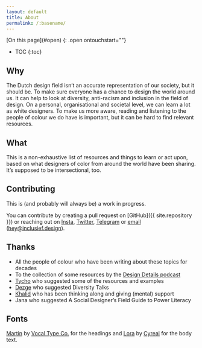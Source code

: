 ```yaml
---
layout: default
title: About
permalink: /:basename/
---
```


<nav class="toc">
[On this page](#open)
{: .open ontouchstart=""}

* TOC
{:toc}
</nav>

<main class="page" id="site-content">

## Why

The Dutch design field isn’t an accurate representation of our society, but it should be. To make sure everyone has a chance to design the world around us. It can help to look at diversity, anti-racism and inclusion in the field of design. On a personal, organisational and societal level, we can learn a lot as white designers. To make us more aware, reading and listening to the people of colour we do have is important, but it can be hard to find relevant resources.

## What

This is a non-exhaustive list of resources and things to learn or act upon, based on what designers of color from around the world have been sharing. It’s supposed to be intersectional, too.

## Contributing

This is (and probably will always be) a work in progress.

You can contribute by creating a pull request on [GitHub]({{ site.repository }}) or reaching out on [Insta](https://www.instagram.com/fmjansennl/), [Twitter](https://twitter.com/fmjansen), [Telegram](https://telegram.me/fmjansen) or [email](mailto:hey@inclusief.design) (hey@inclusief.design).

## Thanks

- All the people of colour who have been writing about these topics for decades
- To the collection of some resources by the [Design Details podcast](https://designdetails.fm/episodes/czdMW9KM)
- [Tycho](https://twitter.com/tychografie) who suggested some of the resources and examples
- [Dezge](https://twitter.com/Deszie_) who suggested Diversity Talks
- [Khalid](https://www.instagram.com/khachel/) who has been thinking along and giving (mental) support
- Jana who suggested A Social Designer’s Field Guide to Power Literacy

## Fonts

[Martin](https://www.vocaltype.co/history-of/martin) by [Vocal Type Co.](https://www.vocaltype.co/story-of) for the headings and [Lora](https://fonts.google.com/specimen/Lora?category=Serif&preview.size=18&preview.text_type=paragraph) by [Cyreal](http://www.cyreal.org/) for the body text.

</main>
